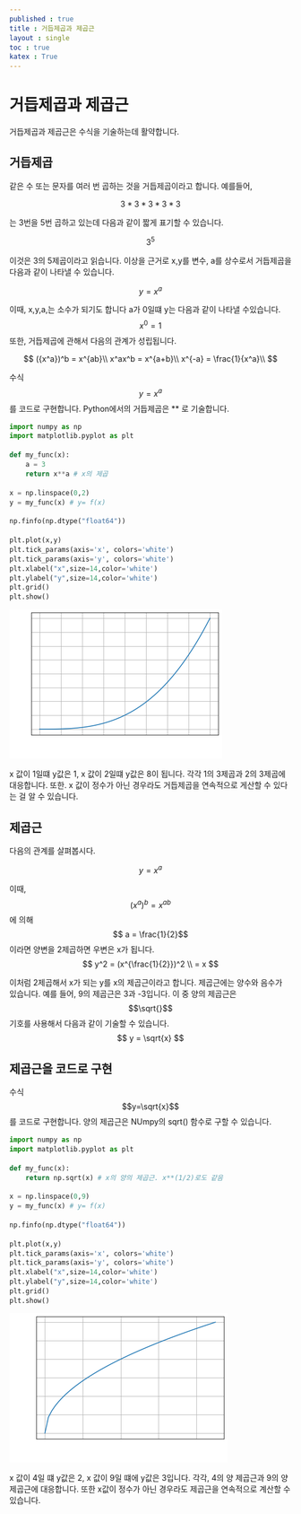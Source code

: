 ```yaml
---
published : true 
title : 거듭제곱과 제곱근  
layout : single 
toc : true 
katex : True 
---
```

# 거듭제곱과 제곱근

거듭제곱과 제곱근은 수식을 기술하는데 활약합니다.

## 거듭제곱

같은 수 또는 문자를 여러 번 곱하는 것을 거듭제곱이라고 합니다.
예를들어, 

$$
3 * 3 * 3 * 3 * 3
$$

는 3번을 5번 곱하고 있는데 다음과 같이 짧게 표기할 수 있습니다.

$$
3^5
$$

이것은 3의 5제곱이라고 읽습니다.
이상을 근거로 x,y를 변수, a를 상수로서 거듭제곱을 다음과 같이 나타낼 수 있습니다.

$$
y = x^a
$$

이때, x,y,a,는 소수가 되기도 합니다 a가 0일떄 y는 다음과 같이 나타낼 수있습니다.
$$
x^0 = 1
$$
또한, 거듭제곱에 관해서 다음의 관계가 성립됩니다.

$$
({x^a})^b = x^{ab}\\
x^ax^b = x^{a+b}\\
x^{-a} = \frac{1}{x^a}\\
$$

수식$$y = x^a$$를 코드로 구현합니다. Python에서의 거듭제곱은 ** 로 기술합니다.


```python
import numpy as np
import matplotlib.pyplot as plt

def my_func(x):
    a = 3
    return x**a # x의 제곱

x = np.linspace(0,2)
y = my_func(x) # y= f(x)

np.finfo(np.dtype("float64"))

plt.plot(x,y)
plt.tick_params(axis='x', colors='white')
plt.tick_params(axis='y', colors='white')
plt.xlabel("x",size=14,color='white')
plt.ylabel("y",size=14,color='white')
plt.grid()
plt.show()
```


    
![png](../assets/images/%EA%B1%B0%EB%93%AD%EC%A0%9C%EA%B3%B1%EA%B3%BC%20%EC%A0%9C%EA%B3%B1%EA%B7%BC_2_0.png)
    


x 값이 1일떄 y값은 1, x 값이 2일떄 y값은 8이 됩니다. 각각 1의 3제곱과 2의 3제곱에 대응합니다. 또한. x 값이 정수가 아닌 경우라도 거듭제곱을 연속적으로 게산할 수 있다는 걸 알 수 있습니다.

## 제곱근

다음의 관계를 살펴봅시다.

$$
y = x^a
$$

이때, $$({x^a})^b = x^{ab}$$ 에 의해 $$ a = \frac{1}{2}$$이라면 양변을 2제곱하면 우변은 x가 됩니다.
$$
y^2 = (x^{\frac{1}{2}})^2 \\
= x
$$

이처럼 2제곱해서 x가 되는 y를 x의 제곱근이라고 합니다.
제곱근에는 양수와 음수가 있습니다. 예를 들어, 9의 제곱근은 3과 -3입니다.
이 중 양의 제곱근은 $$\sqrt{}$$ 기호를 사용해서 다음과 같이 기술할 수 있습니다.
$$
y = \sqrt{x}
$$

## 제곱근을 코드로 구현

수식 $$y=\sqrt{x}$$를 코드로 구현합니다. 양의 제곱근은 NUmpy의 sqrt() 함수로 구할 수 있습니다.


```python
import numpy as np
import matplotlib.pyplot as plt

def my_func(x):
    return np.sqrt(x) # x의 양의 제곱근. x**(1/2)로도 같음

x = np.linspace(0,9)
y = my_func(x) # y= f(x)

np.finfo(np.dtype("float64"))

plt.plot(x,y)
plt.tick_params(axis='x', colors='white')
plt.tick_params(axis='y', colors='white')
plt.xlabel("x",size=14,color='white')
plt.ylabel("y",size=14,color='white')
plt.grid()
plt.show()
```


    
![png](../assets/images/%EA%B1%B0%EB%93%AD%EC%A0%9C%EA%B3%B1%EA%B3%BC%20%EC%A0%9C%EA%B3%B1%EA%B7%BC_5_0.png)
    


x 값이 4일 떄 y값은 2, x 값이 9일 떄에 y값은 3입니다. 각각, 4의 양 제곱근과 9의 양 제곱근에 대응합니다. 또한 x값이 정수가 아닌 경우라도 제곱근을 연속적으로 계산할 수 있습니다.
